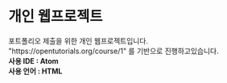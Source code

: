 # 개인 웹프로젝트
<p style="margin-top:20px">포트폴리오 제출을 위한 개인 웹프로젝트입니다.<br>
"https://opentutorials.org/course/1" 를 기반으로 진행하고있습니다.<br>
<strong>사용 IDE : Atom</strong><br>
<strong>사용 언어 : HTML</strong><br></p>
